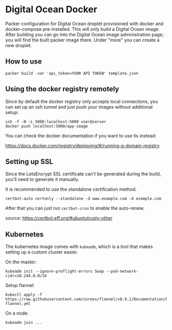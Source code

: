 # Digital Ocean Docker
Packer configuration for Digital Ocean droplet provisioned with docker and
docker-compose pre-installed. This will only build a Digital Ocean image.
After building you can go into the Digital Ocean image administration page;
you will find the built packer image there. Under "more" you can create a
new droplet.

## How to use
```
packer build -var 'api_token=YOUR API TOKEN' template.json
```

## Using the docker registry remotely
Since by default the docker registry only accepts local connections, you
can set up an ssh tunnel and just push your images without additional setup:

```
ssh -f -N -L 5000:localhost:5000 user@server
docker push localhost:5000/app-image
```

You can check the docker documentation if you want to use tls instead:

https://docs.docker.com/registry/deploying/#/running-a-domain-registry

## Setting up SSL
Since the LetsEncrypt SSL certificate can't be generated during the build,
you'll need to generate it manually.

It is recommended to use the standalone certification method.
```
certbot-auto certonly --standalone -d www.example.com -d example.com
```

After that you can just run `certbot-cron` to enable the auto-renew.

source: https://certbot.eff.org/#ubuntutrusty-other

## Kubernetes
The kubernetes image comes with `kubeadm`, which is a tool that makes setting
up a custom cluster easier.

On the master:
```
kubeadm init --ignore-preflight-errors Swap --pod-network-cidr=10.244.0.0/16
```

Setup flannel:
```
kubectl apply -f https://raw.githubusercontent.com/coreos/flannel/v0.9.1/Documentation/kube-flannel.yml
```

On a node:
```
kubeadm join ...
```

